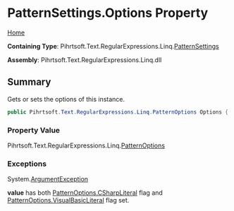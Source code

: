 # PatternSettings\.Options Property

[Home](../../../../../../README.md)

**Containing Type**: Pihrtsoft\.Text\.RegularExpressions\.Linq\.[PatternSettings](../README.md)

**Assembly**: Pihrtsoft\.Text\.RegularExpressions\.Linq\.dll

## Summary

Gets or sets the options of this instance\.

```csharp
public Pihrtsoft.Text.RegularExpressions.Linq.PatternOptions Options { get; set; }
```

### Property Value

Pihrtsoft\.Text\.RegularExpressions\.Linq\.[PatternOptions](../../PatternOptions/README.md)

### Exceptions

System\.[ArgumentException](https://docs.microsoft.com/en-us/dotnet/api/system.argumentexception)

**value** has both [PatternOptions.CSharpLiteral](../../PatternOptions/CSharpLiteral/README.md) flag and [PatternOptions.VisualBasicLiteral](../../PatternOptions/VisualBasicLiteral/README.md) flag set\.

